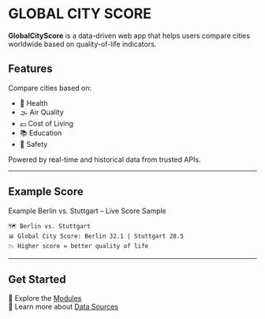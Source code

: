 # GLOBAL CITY SCORE

**GlobalCityScore** is a data-driven web app that helps users compare cities worldwide based on quality-of-life indicators.
## Features

Compare cities based on:

- 🏥 Health
- 🌫️ Air Quality
- 💶 Cost of Living
- 📚 Education
- 🔐 Safety

Powered by real-time and historical data from trusted APIs.

---

## Example Score

Example Berlin vs. Stuttgart – Live Score Sample
```
🗺️ Berlin vs. Stuttgart 
📊 Global City Score: Berlin 32.1 | Stuttgart 28.5  
📉 Higher score = better quality of life
```

---

## Get Started

📖 Explore the [Modules](modules/app.md)  
🔗 Learn more about [Data Sources](data-sources.md)